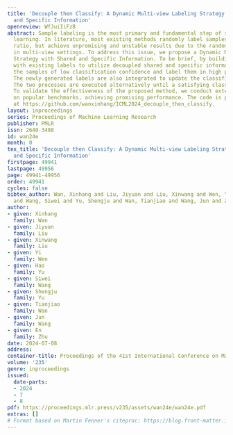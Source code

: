 ```yaml
---
title: 'Decouple then Classify: A Dynamic Multi-view Labeling Strategy with Shared
  and Specific Information'
openreview: WfJuiIiFzB
abstract: Sample labeling is the most primary and fundamental step of semi-supervised
  learning. In literature, most existing methods randomly label samples with a given
  ratio, but achieve unpromising and unstable results due to the randomness, especially
  in multi-view settings. To address this issue, we propose a Dynamic Multi-view Labeling
  Strategy with Shared and Specific Information. To be brief, by building two classifiers
  with existing labels to utilize decoupled shared and specific information, we select
  the samples of low classification confidence and label them in high priorities.
  The newly generated labels are also integrated to update the classifiers adaptively.
  The two processes are executed alternatively until a satisfying classification performance.
  To validate the effectiveness of the proposed method, we conduct extensive experiments
  on popular benchmarks, achieving promising performance. The code is publicly available
  at https://github.com/wanxinhang/ICML2024_decouple_then_classify.
layout: inproceedings
series: Proceedings of Machine Learning Research
publisher: PMLR
issn: 2640-3498
id: wan24e
month: 0
tex_title: 'Decouple then Classify: A Dynamic Multi-view Labeling Strategy with Shared
  and Specific Information'
firstpage: 49941
lastpage: 49956
page: 49941-49956
order: 49941
cycles: false
bibtex_author: Wan, Xinhang and Liu, Jiyuan and Liu, Xinwang and Wen, Yi and Yu, Hao
  and Wang, Siwei and Yu, Shengju and Wan, Tianjiao and Wang, Jun and Zhu, En
author:
- given: Xinhang
  family: Wan
- given: Jiyuan
  family: Liu
- given: Xinwang
  family: Liu
- given: Yi
  family: Wen
- given: Hao
  family: Yu
- given: Siwei
  family: Wang
- given: Shengju
  family: Yu
- given: Tianjiao
  family: Wan
- given: Jun
  family: Wang
- given: En
  family: Zhu
date: 2024-07-08
address:
container-title: Proceedings of the 41st International Conference on Machine Learning
volume: '235'
genre: inproceedings
issued:
  date-parts:
  - 2024
  - 7
  - 8
pdf: https://proceedings.mlr.press/v235/assets/wan24e/wan24e.pdf
extras: []
# Format based on Martin Fenner's citeproc: https://blog.front-matter.io/posts/citeproc-yaml-for-bibliographies/
---
```

